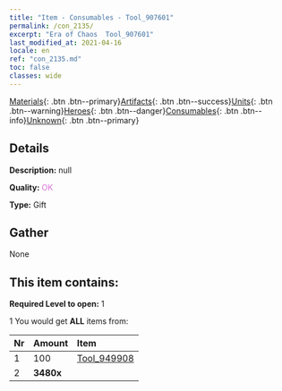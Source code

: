 ```yaml
---
title: "Item - Consumables - Tool_907601"
permalink: /con_2135/
excerpt: "Era of Chaos  Tool_907601"
last_modified_at: 2021-04-16
locale: en
ref: "con_2135.md"
toc: false
classes: wide
---
```

 [Materials](/Items/){: .btn .btn--primary}[Artifacts](/Items/Artifacts/){: .btn .btn--success}[Units](/Items/Units/){: .btn .btn--warning}[Heroes](/Items/Heroes/){: .btn .btn--danger}[Consumables](/Items/Consumables/){: .btn .btn--info}[Unknown](/Items/Unknown/){: .btn .btn--primary}

## Details
 **Description:** null

 **Quality:** <span style="color: #DA70D6">OK</span>

 **Type:** Gift

## Gather

  None

## This item contains:

 **Required Level to open:** 1

 1 You would get **ALL** items  from:

  | Nr | Amount |     Item    |
  |:---|:-------|:------------|
  | 1 | 100 | [Tool_949908](/Items/unt_355/) |  | 
  | 2 |  **3480x** | <i class="fas fa-gem"/> |  | 
